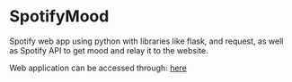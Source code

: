 # SpotifyMood
Spotify web app using python with libraries like flask, and request, as well as Spotify API to get mood and relay it to the website.

Web application can be accessed through:
[here](spotifymoods.azurewebsites.net)
